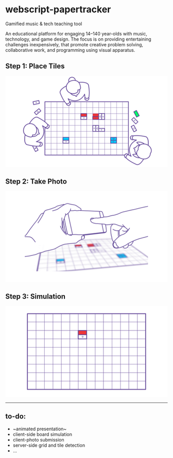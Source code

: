 # webscript-papertracker

Gamified music &amp; tech teaching tool

An educational platform for engaging 14–140 year-olds with music, technology, and game design. The focus is on providing entertaining challenges inexpensively, that promote creative problem solving, collaborative work, and programming using visual apparatus.

## Step 1: Place Tiles

![](step_1.gif)

## Step 2: Take Photo

![](step_2.gif)

## Step 3: Simulation

![](step_3.gif)

---

## to-do:

* ~animated presentation~
* client-side board simulation
* client-photo submission
* server-side grid and tile detection
* ...
